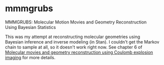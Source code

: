 # mmmgrubs
MMMGRUBS: Molecular Motion Movies and Geometry Reconstruction Using Bayesian Statistics

This was my attempt at reconstructing molecular geometries using Bayesian inference and inverse modeling (in Stan). I couldn't get the Markov chain to sample at all, so it doesn't work right now. See chapter 6 of [Molecular movies and geometry reconstruction using Coulomb explosion imaging](https://uwspace.uwaterloo.ca/handle/10012/12190) for more details.
